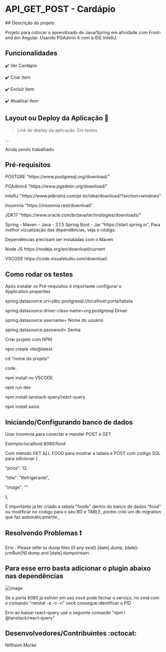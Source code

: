 <h1>API_GET_POST - Cardápio</h1>
## Descrição do projeto 

<p align="justify">
  Projeto para colocar o aprendizado de Java/Spring em atividade com Front-end em Angular. Usando PGAdmin 4 com a IDE IntelliJ.
</p>

## Funcionalidades

:heavy_check_mark: Ver Cardápio  

:heavy_check_mark: Criar item

:heavy_check_mark: Excluir item  

:heavy_check_mark: Atualizar item

## Layout ou Deploy da Aplicação :dash:

> Link do deploy da aplicação. Em testes

... 

Ainda sendo trabalhado

## Pré-requisitos

<dl>POSTGRE "https://www.postgresql.org/download/"</dl>
<dl>PGAdmin4 "https://www.pgadmin.org/download/"</dl>
<dl>IntelliJ "https://www.jetbrains.com/pt-br/idea/download/?section=windows"</dl>
<dl>Insomnia "https://insomnia.rest/download"</dl>
<dl>JDK17 "https://www.oracle.com/br/java/technologies/downloads/"</dl>
<dl>Spring - Maven - Java - 3.1.5 Spring Boot - Jar "https://start.spring.io", Para melhor vizualização das dependências, veja o código.</dl>
<dl>Dependências precisam ser instaladas com o Maven</dl>
<dl>Node JS https://nodejs.org/en/download/current</dl>
<dl>VSCODE https://code.visualstudio.com/download</dl>

## Como rodar os testes

<p>Após instalar os Pré-requisitos é importante configurar o Application.properties</p>
<p>spring.datasource.url=jdbc:postgresql://localhost:porta/tabela</p>
<p>spring.datasource.driver-class-name=org.postgresql.Driver</p>
<p>spring.datasource.username= Nome do usuário</p>
<p>spring.datasource.password= Senha</p>
<p>Criar projeto com NPM</p>
<p>npm create vite@latest</p>
<p>cd "nome do projeto"</p>
<p>code .</p>
<p>npm install no VSCODE</p>
<p>npm run dev</p>
<p>npm install tanstack-query/react-query</p>
<p>npm install axios</p>

## Iniciando/Configurando banco de dados
<p>Usar insomnia para conectar e mandar POST e GET</p>
<p></p>Exemplo:localhost:8080/food</p>
<p></p>Com metodo GET ALL FOOD para mostrar a tabela e POST com codigo SQL para adicionar {</p>
	<p>"price": 12,</p>
	<p>"title": "Refrigerante",</p>
	<p>"image": ""</p>
	
<p>},</p>
<p>É importante ja ter criado a tabela "foods" dentro do banco de dados "food" ou modificar no codigo para o seu BD e TABLE, porém criei um db.migration que faz automáticamente.,</p>

## Resolvendo Problemas :exclamation:

<p>Erro : Please refer to dump files (if any exist) [date].dump, [date]-jvmRun[N].dump and [date].dumpstream.</p>
<h2>Para esse erro basta adicionar o plugin abaixo nas dependências</h2>

![image](https://github.com/VonDerLitch/Cardapio-Spring/assets/99680991/cb23e9d2-c9a2-42e2-b4f1-6cf84648c3c3)

<p>Se a porta 8080 já estiver em uso você pode fechar o serviço, no cmd com o comando "netstat -a -o -n" você consegue identificar o PID</p>

<p>Erro ao baixar react-query use o seguinte comando "npm i @tanstack/react-query" </p>

## Desenvolvedores/Contribuintes :octocat:
Niflheim.Morke
